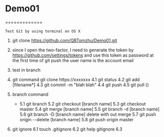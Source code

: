 # Demo01

=============
```
Test Git by using terminal on OS X
```

1. git clone https://github.com/QBTomzhu/Demo01.git

2. since I open the two-factor, I need to generate the token by
https://github.com/settings/tokens
and use this token as password at the first time of git push
the user name is the account email

3. test in branch

4. git command
	git clone https://xxxxxxx
	4.1 git status
	4.2 git add [filename\*]
	4.3 git commit -m "blah blah"
	4.4 git push
	4.5 git pull  ()

5. branch command
	* 5.1 git branch
	5.2 git checkout [branch name]
	5.3 git checkout master
	5.4 git merge [branch name]
	5.5 git branch -d [branch name]
	5.6 git branch -D [branch name]   delete with out merge
	5.7 git push origin --delete [branch name]
	5.8 git push origin master

6. git ignore
	6.1 touch .gitignore
	6.2 git help gitignore
	6.3 
